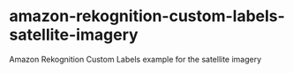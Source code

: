 # amazon-rekognition-custom-labels-satellite-imagery
Amazon Rekognition Custom Labels example for the satellite imagery
